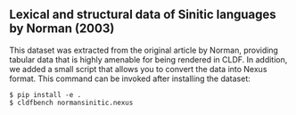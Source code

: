 ## Lexical and structural data of Sinitic languages by Norman (2003)

This dataset was extracted from the original article by Norman, providing tabular data that is highly amenable for being rendered in CLDF. 
In addition, we added a small script that allows you to convert the data into Nexus format. This command can be invoked after installing the dataset:

```shell script
$ pip install -e .
$ cldfbench normansinitic.nexus
```

